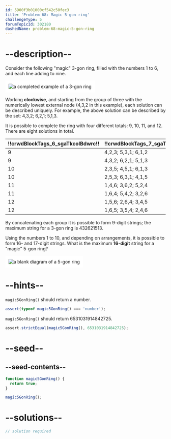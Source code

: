 ```yaml
---
id: 5900f3b01000cf542c50fec3
title: 'Problem 68: Magic 5-gon ring'
challengeType: 5
forumTopicId: 302180
dashedName: problem-68-magic-5-gon-ring
---
```


# --description--

Consider the following "magic" 3-gon ring, filled with the numbers 1 to 6, and each line adding to nine.

<img class="img-responsive center-block" alt="a completed example of a 3-gon ring" src="https://cdn-media-1.freecodecamp.org/project-euler/3-gon-ring.png" style="background-color: white; padding: 10px;" />

Working **clockwise**, and starting from the group of three with the numerically lowest external node (4,3,2 in this example), each solution can be described uniquely. For example, the above solution can be described by the set: 4,3,2; 6,2,1; 5,1,3.

It is possible to complete the ring with four different totals: 9, 10, 11, and 12. There are eight solutions in total.

<div style='text-align: center;'>

| !!crwdBlockTags_6_sgaTkcolBdwrc!! | !!crwdBlockTags_7_sgaTkcolBdwrc!! |
| --------------------------------- | --------------------------------- |
| 9                                 | 4,2,3; 5,3,1; 6,1,2               |
| 9                                 | 4,3,2; 6,2,1; 5,1,3               |
| 10                                | 2,3,5; 4,5,1; 6,1,3               |
| 10                                | 2,5,3; 6,3,1; 4,1,5               |
| 11                                | 1,4,6; 3,6,2; 5,2,4               |
| 11                                | 1,6,4; 5,4,2; 3,2,6               |
| 12                                | 1,5,6; 2,6,4; 3,4,5               |
| 12                                | 1,6,5; 3,5,4; 2,4,6               |

</div>

By concatenating each group it is possible to form 9-digit strings; the maximum string for a 3-gon ring is 432621513.

Using the numbers 1 to 10, and depending on arrangements, it is possible to form 16- and 17-digit strings. What is the maximum **16-digit** string for a "magic" 5-gon ring?

<img class="img-responsive center-block" alt="a blank diagram of a 5-gon ring" src="https://cdn-media-1.freecodecamp.org/project-euler/5-gon-ring.png" style="background-color: white; padding: 10px;" />

# --hints--

`magic5GonRing()` should return a number.

```js
assert(typeof magic5GonRing() === 'number');
```

`magic5GonRing()` should return 6531031914842725.

```js
assert.strictEqual(magic5GonRing(), 6531031914842725);
```

# --seed--

## --seed-contents--

```js
function magic5GonRing() {
  return true;
}

magic5GonRing();
```

# --solutions--

```js
// solution required
```

